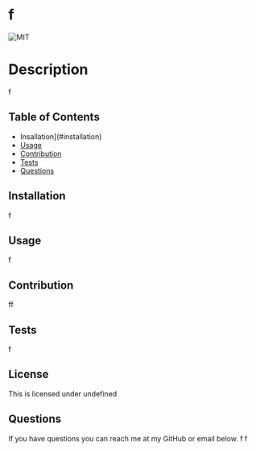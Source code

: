 # f
![MIT](https://img.shields.io/badge/License-MIT-yellow.svg)
# Description
f
## Table of Contents
- Insallation](#installation)
- [Usage](#usage)
- [Contribution](#contribution)
- [Tests](#tests)
- [Questions](#questions)
## Installation
f
## Usage
f
## Contribution
ff
## Tests
f
## License
This is licensed under undefined
## Questions
If you have questions you can reach me at my GitHub or email below.
f
f
